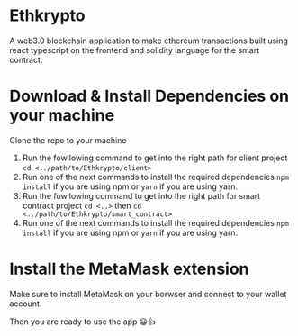# Ethkrypto #
A web3.0 blockchain application to make ethereum transactions built using react typescript on the frontend and solidity language for the smart contract.

# Download & Install Dependencies on your machine #
Clone the repo to your machine
1. Run the fowllowing command to get into the right path for client project
   `cd <../path/to/Ethkrypto/client>`   
2. Run one of the next commands to install the required dependencies
   `npm install` if you are using npm or `yarn` if you are using yarn.
3. Run the fowllowing command to get into the right path for smart contract project
    `cd <..>` then
   `cd <../path/to/Ethkrypto/smart_contract>`   
4. Run one of the next commands to install the required dependencies
   `npm install` if you are using npm or `yarn` if you are using yarn.   
   
# Install the MetaMask extension 
Make sure to install MetaMask on your borwser and connect to your wallet account.



Then you are ready to use the app 😀👍

